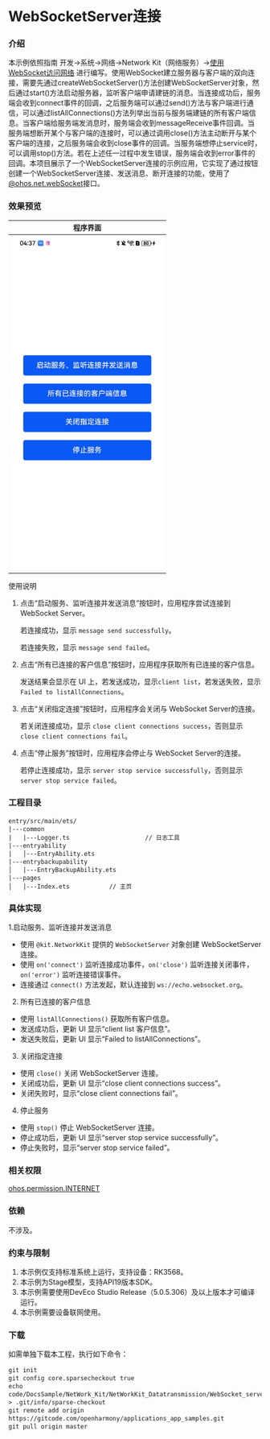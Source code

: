 # WebSocketServer连接

### 介绍

本示例依照指南 开发->系统->网络->Network Kit（网络服务）->[使用WebSocket访问网络](https://gitcode.com/openharmony/docs/blob/master/zh-cn/application-dev/network/websocket-connection.md) 进行编写。使用WebSocket建立服务器与客户端的双向连接，需要先通过createWebSocketServer()方法创建WebSocketServer对象，然后通过start()方法启动服务器，监听客户端申请建链的消息。当连接成功后，服务端会收到connect事件的回调，之后服务端可以通过send()方法与客户端进行通信，可以通过listAllConnections()方法列举出当前与服务端建链的所有客户端信息。当客户端给服务端发消息时，服务端会收到messageReceive事件回调。当服务端想断开某个与客户端的连接时，可以通过调用close()方法主动断开与某个客户端的连接，之后服务端会收到close事件的回调。当服务端想停止service时，可以调用stop()方法。若在上述任一过程中发生错误，服务端会收到error事件的回调。本项目展示了一个WebSocketServer连接的示例应用，它实现了通过按钮创建一个WebSocketServer连接、发送消息、断开连接的功能，使用了[@ohos.net.webSocket](https://gitcode.com/openharmony/docs/blob/master/zh-cn/application-dev/reference/apis-network-kit/js-apis-webSocket.md)接口。

### 效果预览

| 程序界面                                                       |
|--------------------------------------------------------------|
| <img src="./screenshots/ApplicationStart.png" width="300" /> |

使用说明

1. 点击“启动服务、监听连接并发送消息”按钮时，应用程序尝试连接到 WebSocket Server。

   若连接成功，显示 `message send successfully`。

   若连接失败，显示 `message send failed`。

2. 点击“所有已连接的客户信息”按钮时，应用程序获取所有已连接的客户信息。

   发送结果会显示在 UI 上，若发送成功，显示`client list`，若发送失败，显示 `Failed to listAllConnections`。

3. 点击“关闭指定连接”按钮时，应用程序会关闭与 WebSocket Server的连接。

   若关闭连接成功，显示 `close client connections success`，否则显示 `close client connections fail`。

4. 点击“停止服务”按钮时，应用程序会停止与 WebSocket Server的连接。

   若停止连接成功，显示 `server stop service successfully`，否则显示 `server stop service failed`。

### 工程目录

```
entry/src/main/ets/
|---common
|   |---Logger.ts                     // 日志工具
|---entryability
|   │---EntryAbility.ets
|---entrybackupability
│   |---EntryBackupAbility.ets      
|---pages
│   |---Index.ets           // 主页
```

### 具体实现

1.启动服务、监听连接并发送消息

- 使用 `@kit.NetworkKit` 提供的 `WebSocketServer` 对象创建 WebSocketServer 连接。
- 使用 `on('connect')` 监听连接成功事件，`on('close')` 监听连接关闭事件，`on('error')` 监听连接错误事件。
- 连接通过 `connect()` 方法发起，默认连接到 `ws://echo.websocket.org`。

2. 所有已连接的客户信息

- 使用 `listAllConnections()` 获取所有客户信息。
- 发送成功后，更新 UI 显示“client list 客户信息”。
- 发送失败后，更新 UI 显示“Failed to listAllConnections”。

3. 关闭指定连接

- 使用 `close()` 关闭 WebSocketServer 连接。
- 关闭成功后，更新 UI 显示“close client connections success”。
- 关闭失败时，显示“close client connections fail”。

4. 停止服务

- 使用 `stop()` 停止 WebSocketServer 连接。
- 停止成功后，更新 UI 显示“server stop service successfully”。
- 停止失败时，显示“server stop service failed”。

### 相关权限

[ohos.permission.INTERNET](https://gitcode.com/openharmony/docs/blob/master/zh-cn/application-dev/security/AccessToken/permissions-for-all.md#ohospermissioninternet)

### 依赖

不涉及。

### 约束与限制

1. 本示例仅支持标准系统上运行，支持设备：RK3568。
2. 本示例为Stage模型，支持API19版本SDK。
3. 本示例需要使用DevEco Studio Release（5.0.5.306）及以上版本才可编译运行。
4. 本示例需要设备联网使用。

### 下载

如需单独下载本工程，执行如下命令：

```
git init
git config core.sparsecheckout true
echo code/DocsSample/NetWork_Kit/NetWorkKit_Datatransmission/WebSocket_server_case/ > .git/info/sparse-checkout
git remote add origin https://gitcode.com/openharmony/applications_app_samples.git
git pull origin master
```